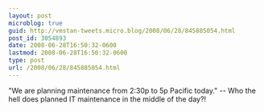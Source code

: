 ```yaml
---
layout: post
microblog: true
guid: http://vmstan-tweets.micro.blog/2008/06/28/845885054.html
post_id: 3054893
date: 2008-06-28T16:50:32-0600
lastmod: 2008-06-28T16:50:32-0600
type: post
url: /2008/06/28/845885054.html
---
```

"We are planning maintenance from 2:30p to 5p Pacific today." -- Who the hell does planned IT maintenance in the middle of the day?!
